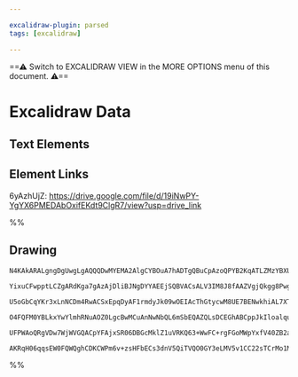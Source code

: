 ```yaml
---

excalidraw-plugin: parsed
tags: [excalidraw]

---
```

==⚠  Switch to EXCALIDRAW VIEW in the MORE OPTIONS menu of this document. ⚠==


# Excalidraw Data

## Text Elements
## Element Links
6yAzhUjZ: https://drive.google.com/file/d/19iNwPY-YgYX6PMEDAbOxifEKdt9ClgR7/view?usp=drive_link

%%
## Drawing
```compressed-json
N4KAkARALgngDgUwgLgAQQQDwMYEMA2AlgCYBOuA7hADTgQBuCpAzoQPYB2KqATLZMzYBXUtiRoIACyhQ4zZAHoFAc0JRJQgEYA6bGwC2CgF7N6hbEcK4OCtptbErHALRY8RMpWdx8Q1TdIEfARcZgRmBShcZQUebQAObQBmGjoghH0EDihmbgBtcDBQMBLoeHF0DM0EYmJcTWDUkshGFnYuNB4eJP5S1tZOADlOMW4ARgBWAAYAFh5Jia7eyEIO

YixuCFwpptLCZgARdKga7gAzAjDliBJNgDYYAEEjSQBVACsALV3IM8J8fAAZVgjQkgg8PwgzCgpDYAGsEAB1Ejqbh8QoCGHwhDAmCg9Dg27XWF+SQccK5NBja5sOC4bBqGDjKZTa7WZT41kYiCYbjOGYTCbaADsE2uTLQzjuYyS2hmSVF12hsIRAGE2Pg2KRNgBiMYIfX6yGaelw5QktbqzXaiQw6zMOmBbKQigoyTceLxMXcyQIQjKaTjebCpUI

U5oGbCqYKr3xLnNCDm4RwACSxEpqDyAF1rmdyJk09wOEIAcThGtycwM8UE7BENwkhiAL7XTTl4gAUWCmWyGez1yEcDqJ2I42FYwAnCyJmMeMKJxPqdyiBw4ZtpLJ5EoyIRGNplGw2ByELoDAo/sEFMQFJPCIMKAAFACazifyifAA07g+ALIdg6PJoADymCEGcHYANLEFAE6qvgygAErCgoZgIBQAD8QgOgAvDujAAPormu1yatgCKjmgFz4Fc3LM

O4FQFM0YBLkxYwYlmhRNuAOZ0LgcBwMCuAnNwNbQL6mSbEQAZQLsDCEGhABCppJkIloalqupnFp2mydgIhOlAKYnPowIqggVoaRIeoGjZun6VkhnGUpZEqWp1qbHaHAOrgBl2aQBlGRkABi/xAiCFRQhqRKFBAen+Q5gUmViCLItB7qdL0sX2dkiWmdiuL4pFEKZXFAXGQhwgBpWGYsZApUJcZQF0gysDMvGdXZY5wWcFAQW4Po/wSqgtVZfFOXG

UFPWAoQRgVDw7WjWVGQACpYFAjxSR06DBGcMklZ1uVRKQ63+WwFC+rgFGoMWpYxfV40ZB2ayPKd50hFdWyvX5S36C9sIUMt5SbBao6ZXRsIAh+3B3BMdzaBM8RJEjyMoz0MXgxq+BPtDdzCiKE4zHccxeuOxOZUYh76CJ3L0AQQgVGM2hTBMnH7WNXX6BVqnENVwPtrJ5okNNs1FiW+CZYLxDAggcDcN6pSSz+bDrE99TBFdVE0QrpAkBZNqoDWk

AKRqH06qqsEW0FQWQghCDKCWPm6v+zsHFbECs3dnV5QiTVQO0GY3eLMV5v1CC22sTCrMo1MJlkavhqgML09c2BELLaBJwg1wcKH3CZzSQhQCuFSZx7pR2O8CDYDkgI53ASsqznDQJ5rWcxfSfuMMth74DHpR1hFYTBNX7SQnp0IGID9ZoIHJFsGRLeXG3Cb4KE60j13PeiwCnHgC2dAXuEIlcU2QA===
```
%%